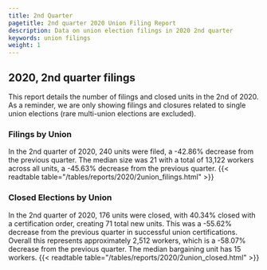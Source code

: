 ```yaml
---
title: 2nd Quarter 
pagetitle: 2nd quarter 2020 Union Filing Report
description: Data on union election filings in 2020 2nd quarter 
keywords: union filings
weight: 1
---
```


## 2020, 2nd quarter filings

This report details the number of filings and closed units in the 2nd of 2020. As a reminder, we are only showing filings and closures related to single union elections (rare multi-union elections are excluded).

### Filings by Union
In the 2nd quarter of 2020, 240 units were filed, a -42.86% decrease from the previous quarter. The median size was 21 with a total of 13,122 workers across all units, a -45.63% decrease from the previous quarter.
{{< readtable table="/tables/reports/2020/2union_filings.html" >}}

### Closed Elections by Union
In the 2nd quarter of 2020, 176 units were closed, with 40.34% closed with a certification order, creating 71 total new units. This was a -55.62% decrease from the previous quarter in successful union certifications. Overall this represents approximately 2,512 workers, which is a -58.07% decrease from the previous quarter. The median bargaining unit has 15 workers.
{{< readtable table="/tables/reports/2020/2union_closed.html" >}}
